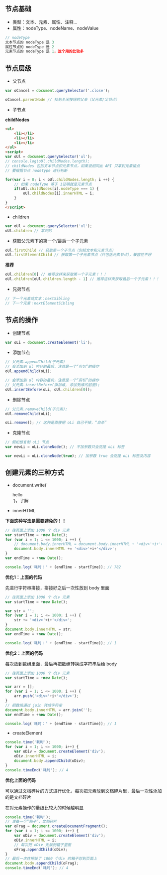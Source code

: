 ## 节点基础

- 类型：文本、元素、属性、注释...
- 属性：nodeType、nodeName、nodeValue

```javascript
// nodeType
文本节点的 nodeType 是 3
属性节点的 nodeType 是 2
元素节点的 nodeType 是 1，这个用的比较多
```

## 节点层级

- 父节点

```javascript
var oCancel = document.querySelector('.close');

oCancel.parentNode // 找到关闭按钮的父亲（父元素/父节点）
```

- 子节点

**childNodes**

```html
<ul>
    <li></li>
    <li></li>
    <li></li>
</ul>
<script>
var oUl = document.querySelector('ul');
// console.log(oUl.childNodes.length);
// childNodes 包括文本节点和元素节点，如果说相同此 API 只拿到元素接点
// 要根据节点 nodeType 进行判断

for(var i = 0; i < oUl.childNodes.length; i ++) {
    // 如果 nodeType 等于 1证明就是元素节点
    if(oUl.childNodes[i].nodeType === 1) {
        oUl.childNodes[i].innerHTML = i;
    }
}
</script>
```

- children

```javascript
var oUl = document.querySelector('ul');
oUl.children // 拿到的
```

- 获取父元素下的第一个/最后一个子元素

```javascript
oUl.firstChild // 获取第一个子节点（包括文本和元素节点）
oUl.firstElementChild // 获取第一个子元素节点（只包括元素节点），兼容性不好
```

**推荐**

```javascript
oUl.children[0] // 推荐这样来获取第一个子元素！！！
oUl.children[oUl.children.length - 1] // 推荐这样来获取最后一个子元素！！！
```

- 兄弟节点

```javascript
// 下一个元素或文本：nextSibling
// 下一个元素：nextElementSibling
```

## 节点的操作

- 创建节点

```javascript
var oLi = document.createElement('li');
```

- 添加节点

```javascript
// 父元素.appendChild(子元素)
// 会添加到 ul 内容的最后，注意是一个“剪切”的操作
oUl.appendChild(oLi);
```

```javascript
// 会添加到 ul 内容的最前，注意是一个“剪切”的操作
// 父元素.insertBefore(添加谁, 添加到谁的前面);
oUl.insertBefore(oLi, oUl.children[0]); 
```

- 删除节点

```javascript
// 父元素.removeChild(子元素);
oUl.removeChild(oLi);
```

```javascript
oLi.remove(); // 这种是直接把 oLi 自己干掉，“自杀”
```

- 克隆节点

```javascript
// 假如想复制 oLi 节点
var newLi = oLi.cloneNode(); // 不加参数只会克隆 oLi 标签

var newLi = oLi.cloneNode(true); // 加参数 true 会克隆 oLi 标签及内容
```

## 创建元素的三种方式

- document.write('<div>hello</div>')，了解

- innerHTML

**下面这种写法是需要避免的！！**

```javascript
// 往页面上添加 1000 个 div 元素
var startTime = +new Date();
for (var i = 1; i <= 1000; i ++) {
    // document.body.innerHTML = document.body.innerHTML + '<div>'+i+'</div>'
    document.body.innerHTML += '<div>'+i+'</div>';
}
var endTime = +new Date();

console.log('耗时：' + (endTime - startTime)); // 782
```

**优化1：上面的代码**

先进行字符串拼接，拼接好之后一次性放到 body 里面

```javascript
// 往页面上添加 1000 个 div 元素
var startTime = +new Date();

var str = '';
for (var i = 1; i <= 1000; i ++) {
    str += '<div>'+i+'</div>';
}
document.body.innerHTML = str;
var endTime = +new Date();

console.log('耗时：' + (endTime - startTime)); // 1
```

**优化2：上面的代码**

每次放到数组里面，最后再把数组转换成字符串后给 body

```javascript
// 往页面上添加 1000 个 div 元素
var startTime = +new Date();

var arr = [];
for (var i = 1; i <= 1000; i ++) {
    arr.push('<div>'+i+'</div>');
}
// 把数组通过 join 转成字符串
document.body.innerHTML = arr.join('');
var endTime = +new Date();

console.log('耗时：' + (endTime - startTime)); // 1
```

- createElement

```javascript
console.time('耗时');
for (var i = 1; i <= 1000; i++) {
    var oDiv = document.createElement('div');
    oDiv.innerHTML = i;
    document.body.appendChild(oDiv);
}
console.timeEnd('耗时'); // 4
```

**优化上面的代码**

可以通过文档碎片的方式进行优化，每次把元素放到文档碎片里，最后一次性添加的是文档碎片

在对元素操作的量级比较大的时候越明显

```javascript
console.time('耗时');
// 准备一个“箱子”，文档碎片
var oFrag = document.createDocumentFragment();
for (var i = 1; i <= 1000; i++) {
    var oDiv = document.createElement('div');
    oDiv.innerHTML = i;
    // 每次把 oDiv 先装到箱子里面
    oFrag.appendChild(oDiv);
}
// 最后一次性把装了 1000 个div 的箱子怼到页面上
document.body.appendChild(oFrag);
console.timeEnd('耗时'); // 4
```